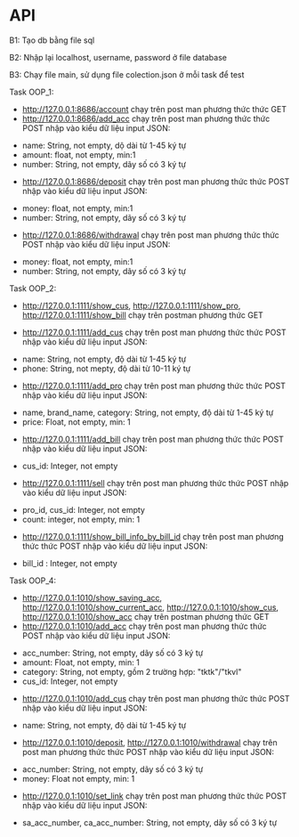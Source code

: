 # API
B1: Tạo db bằng file sql 

B2: Nhập lại localhost, username, password ở file database

B3: Chạy file main, sử dụng file colection.json ở mỗi task để test

Task OOP_1:
- http://127.0.0.1:8686/account chạy trên post man phương thức thức GET
- http://127.0.0.1:8686/add_acc chạy trên post man phương thức thức POST nhập vào kiểu dữ liệu input JSON:
+ name: String, not empty, dộ dài từ 1-45 ký tự
+ amount: float, not empty, min:1
+ number: String, not empty, dãy số có 3 ký tự

- http://127.0.0.1:8686/deposit chạy trên post man phương thức thức POST nhập vào kiểu dữ liệu input JSON:
+ money: float, not empty, min:1
+ number: String, not empty, dãy số có 3 ký tự

- http://127.0.0.1:8686/withdrawal chạy trên post man phương thức thức POST nhập vào  kiểu dữ liệu input JSON:
+ money: float, not empty, min:1
+ number: String, not empty, dãy số có 3 ký tự


Task OOP_2:
- http://127.0.0.1:1111/show_cus, http://127.0.0.1:1111/show_pro, http://127.0.0.1:1111/show_bill chạy trên postman phương thức GET

- http://127.0.0.1:1111/add_cus chạy trên post man phương thức thức POST nhập vào kiểu dữ liệu input JSON:
+ name: String, not empty, độ dài từ 1-45 ký tự
+ phone: String, not mepty, độ dài từ 10-11 ký tự

- http://127.0.0.1:1111/add_pro chạy trên post man phương thức thức POST nhập vào kiểu dữ liệu input JSON:
+ name, brand_name, category: String, not empty, độ dài từ 1-45 ký tự
+ price: Float, not empty, min: 1

- http://127.0.0.1:1111/add_bill chạy trên post man phương thức thức POST nhập vào kiểu dữ liệu input JSON:
+ cus_id: Integer, not empty

- http://127.0.0.1:1111/sell chạy trên post man phương thức thức POST nhập vào kiểu dữ liệu input JSON:
+ pro_id, cus_id: Integer, not empty
+ count: integer, not empty, min: 1

- http://127.0.0.1:1111/show_bill_info_by_bill_id chạy trên post man phương thức thức POST nhập vào kiểu dữ liệu input JSON:
+ bill_id : Integer, not empty

Task OOP_4:
- http://127.0.0.1:1010/show_saving_acc, http://127.0.0.1:1010/show_current_acc, http://127.0.0.1:1010/show_cus, http://127.0.0.1:1010/show_acc chạy trên postman phương thức GET
- http://127.0.0.1:1010/add_acc chạy trên post man phương thức thức POST nhập vào kiểu dữ liệu input JSON:
+ acc_number: String, not empty, dãy số có 3 ký tự
+ amount: Float, not empty, min: 1
+ category: String, not empty, gồm 2 trường hợp: "tktk"/"tkvl"
+ cus_id: Integer, not empty


- http://127.0.0.1:1010/add_cus chạy trên post man phương thức thức POST nhập vào kiểu dữ liệu input JSON:
+ name: String, not empty, độ dài từ 1-45 ký tự


- http://127.0.0.1:1010/deposit, http://127.0.0.1:1010/withdrawal chạy trên post man phương thức thức POST nhập vào kiểu dữ liệu input JSON:
+ acc_number: String, not empty, dãy số có 3 ký tự 
+ money: Float not empty, min: 1

- http://127.0.0.1:1010/set_link chạy trên post man phương thức thức POST nhập vào kiểu dữ liệu input JSON:
+ sa_acc_number, ca_acc_number: String, not empty, dãy số có 3 ký tự


